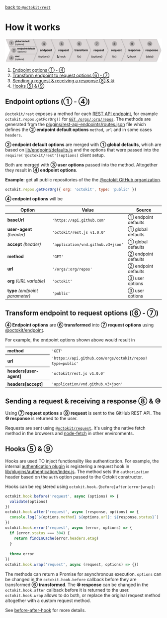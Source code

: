 [back to `@octokit/rest`](.)

# How it works

![lifecycle](assets/lifecycle.png)

<!-- ①②③④⑤⑥⑦⑧⑨⑩ -->

1. [Endpoint options ① - ④](#endpoint-options)
2. [Transform endpoint to request options ⑥ - ⑦](#transform)
3. [Sending a request & receiving a response ⑧ & ⑩](#request)
4. [Hooks ⑤ & ⑨](#request)

<a name="endpoint-options"></a>
## Endpoint options (① - ④)

`@octokit/rest` exposes a method for each [REST API endpoint](https://developer.github.com/v3/), for example `octokit.repos.getForOrg()` for [`GET /orgs/:org/repos`](https://developer.github.com/v3/repos/#list-organization-repositories). The methods are generated from the [plugins/rest-api-endpoints/routes.json](plugins/rest-api-endpoints/routes.json) file which defines the **② endpoint default options** `method`, `url` and in some cases `headers`.

**② endpoint default options** are merged with **① global defaults**, which are based on [lib/endpoint/defaults.js](lib/endpoint/defaults.js) and the options that were passed into the `require('@octokit/rest')(options)` client setup.

Both are merged with **③ user options** passed into the method. Altogether they result in **④ endpoint options**.

**Example**: get all public repositories of the the [@octokit GitHub organization](https://github.com/octokit).

```js
octokit.repos.getForOrg({ org: 'octokit', type: 'public' })
```

**④ endpoint options** will be

<table>
  <thead>
    <tr>
      <th>Option</th>
      <th>Value</th>
      <th>Source</th>
    </tr>
  </thead>
  <tr>
    <td><strong>baseUrl</strong></td>
    <td><code>'https://api.github.com'</code></td>
    <td>① endpoint defaults</td>
  </tr>
  <tr>
    <td><strong>user-agent</strong> <em>(header)</em></td>
    <td><code>'octokit/rest.js v1.0.0'</code></td>
    <td>① global defaults</td>
  </tr>
  <tr>
    <td><strong>accept</strong> <em>(header)</em></td>
    <td><code>'application/vnd.github.v3+json'</code></td>
    <td>① global defaults</td>
  </tr>
  <tr>
    <td><strong>method</strong></td>
    <td><code>'GET'</code></td>
    <td>② endpoint defaults</td>
  </tr>
  <tr>
    <td><strong>url</strong></td>
    <td><code>'/orgs/:org/repos'</code></td>
    <td>② endpoint defaults</td>
  </tr>
  <tr>
    <td><strong>org</strong> <em>(URL variable)</em></td>
    <td><code>'octokit'</code></td>
    <td>③ user options</td>
  </tr>
  <tr>
    <td><strong>type</strong> <em>(endpoint parameter)</em></td>
    <td><code>'public'</code></td>
    <td>③ user options</td>
  </tr>
</table>

<a name="transform"></a>
## Transform endpoint to request options (⑥ - ⑦)

**④ Endpoint options** are **⑥ transformed** into **⑦ request options** using [@octokit/endpoint](https://github.com/octokit/endpoint.js).

For example, the endpoint options shown above would result in

<table>
  <tr>
    <th align=left>method</th>
    <td><code>'GET'</code></td>
  </tr>
  <tr>
    <th align=left>url</th>
    <td> <code>'https://api.github.com/orgs/octokit/repos?type=public'</code></td>
  </tr>
  <tr>
    <th align=left>headers[user-agent]</th>
    <td> <code>'octokit/rest.js v1.0.0'</code></td>
  </tr>
  </tr>
  <tr>
    <th align=left>headers[accept]</th>
    <td> <code>'application/vnd.github.v3+json'</code></td>
  </tr>
</table>

<a name="request"></a>
## Sending a request & receiving a response ⑧ & ⑩

Using **⑦ request options** a **⑧ request** is sent to the GitHub REST API. The **⑩ response** is returned to the user.

Requests are sent using [`@octokit/request`](https://github.com/octokit/request.js). It's using the native fetch method in the browsers and [node-fetch](https://github.com/bitinn/node-fetch) in other environments.

<a name="hooks"></a>
## Hooks ⑤ & ⑨

Hooks are used TO inject functionality like authentication. For example, the internal [authentication plugin](lib/plugins/authentication) is registering a request hook in [lib/plugins/authentication/index.js](lib/plugins/authentication/index.js). The method sets the `authorization` header based on the `auth` option passed to the Octokit constructor.

Hooks can be registered using `octokit.hook.{before|after|error|wrap}`:

```js
octokit.hook.before('request', async (options) => {
  validate(options)
})
octokit.hook.after('request', async (response, options) => {
  console.log(`${options.method} ${options.url}: ${response.status}`)
})
octokit.hook.error('request', async (error, options) => {
  if (error.status === 304) {
    return findInCache(error.headers.etag)
  }

  throw error
})
octokit.hook.wrap('request', async (request, options) => {})
```

The methods can return a Promise for asynchronous execution. `options` can be changed in the `octokit.hook.before` callback before they are transformed **⑥ transformed**. The **⑩ response** can be changed in the `octokit.hook.after` callback before it is returned to the user. `octokit.hook.wrap` allows to do both, or replace the original request method altogether with a custom request method.

See [before-after-hook](https://github.com/gr2m/before-after-hook) for more details.
